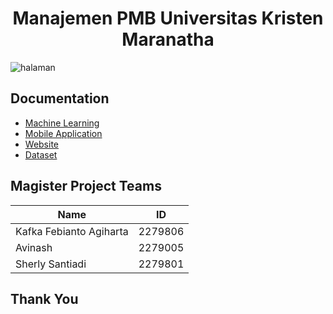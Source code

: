 <h1 align="center">Manajemen PMB Universitas Kristen Maranatha</h1>

![halaman](https://github.com/sntdshrly/university-admission/assets/71547739/fec75045-980f-44ec-b495-2312551cb3ec)

## Documentation

- [Machine Learning](https://github.com/sntdshrly/university-admission/tree/main/model)
- [Mobile Application](https://github.com/sntdshrly/university-admission/tree/main/Holistik_Mobile)
- [Website](https://holistik.it.maranatha.edu/)
- [Dataset](https://github.com/sntdshrly/university-admission/tree/main/dataset)

## Magister Project Teams

| Name                      |     ID      |
| ------------------------- | ----------- |
| Kafka Febianto Agiharta   |   2279806   |
| Avinash                   |   2279005   |
| Sherly Santiadi           |   2279801   |

## Thank You
